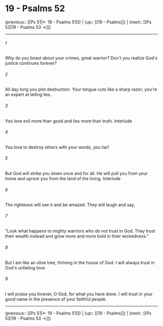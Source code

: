 # 19 - Psalms 52

(previous:: [[Ps 51|← 19 - Psalms 51]]) | (up:: [[19 - Psalms]]) | (next:: [[Ps 53|19 - Psalms 53 →]])

***


###### 1 
Why do you boast about your crimes, great warrior? Don't you realize God's justice continues forever? 

###### 2 
All day long you plot destruction. Your tongue cuts like a sharp razor; you're an expert at telling lies. 

###### 3 
You love evil more than good and lies more than truth. Interlude 

###### 4 
You love to destroy others with your words, you liar! 

###### 5 
But God will strike you down once and for all. He will pull you from your home and uproot you from the land of the living. Interlude 

###### 6 
The righteous will see it and be amazed. They will laugh and say, 

###### 7 
"Look what happens to mighty warriors who do not trust in God. They trust their wealth instead and grow more and more bold in their wickedness." 

###### 8 
But I am like an olive tree, thriving in the house of God. I will always trust in God's unfailing love. 

###### 9 
I will praise you forever, O God, for what you have done. I will trust in your good name in the presence of your faithful people.

***

(previous:: [[Ps 51|← 19 - Psalms 51]]) | (up:: [[19 - Psalms]]) | (next:: [[Ps 53|19 - Psalms 53 →]])
